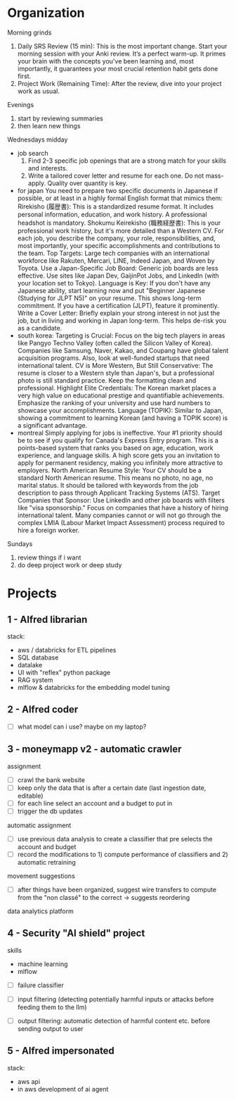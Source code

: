 # Organization

Morning grinds
1. Daily SRS Review (15 min): This is the most important change. Start your morning session with your Anki review. It’s a perfect warm-up. It primes your brain with the concepts you've been learning and, most importantly, it guarantees your most crucial retention habit gets done first.
2. Project Work (Remaining Time): After the review, dive into your project work as usual.

Evenings
1. start by reviewing summaries
2. then learn new things

Wednesdays midday
- job search
    1. Find 2-3 specific job openings that are a strong match for your skills and interests.
    2. Write a tailored cover letter and resume for each one. Do not mass-apply. Quality over quantity is key.
- for japan
    You need to prepare two specific documents in Japanese if possible, or at least in a highly formal English format that mimics them:
    Rirekisho (履歴書): This is a standardized resume format. It includes personal information, education, and work history. A professional headshot is mandatory.
    Shokumu Keirekisho (職務経歴書): This is your professional work history, but it's more detailed than a Western CV. For each job, you describe the company, your role, responsibilities, and, most importantly, your specific accomplishments and contributions to the team.
    Top Targets: Large tech companies with an international workforce like Rakuten, Mercari, LINE, Indeed Japan, and Woven by Toyota.
    Use a Japan-Specific Job Board: Generic job boards are less effective. Use sites like Japan Dev, GaijinPot Jobs, and LinkedIn (with your location set to Tokyo).
    Language is Key: If you don't have any Japanese ability, start learning now and put "Beginner Japanese (Studying for JLPT N5)" on your resume. This shows long-term commitment. If you have a certification (JLPT), feature it prominently.
    Write a Cover Letter: Briefly explain your strong interest in not just the job, but in living and working in Japan long-term. This helps de-risk you as a candidate.
- south korea: 
    Targeting is Crucial: Focus on the big tech players in areas like Pangyo Techno Valley (often called the Silicon Valley of Korea). Companies like Samsung, Naver, Kakao, and Coupang have global talent acquisition programs. Also, look at well-funded startups that need international talent.
    CV is More Western, But Still Conservative: The resume is closer to a Western style than Japan's, but a professional photo is still standard practice. Keep the formatting clean and professional.
    Highlight Elite Credentials: The Korean market places a very high value on educational prestige and quantifiable achievements. Emphasize the ranking of your university and use hard numbers to showcase your accomplishments.
    Language (TOPIK): Similar to Japan, showing a commitment to learning Korean (and having a TOPIK score) is a significant advantage.
- montreal 
    Simply applying for jobs is ineffective. Your #1 priority should be to see if you qualify for Canada's Express Entry program. This is a points-based system that ranks you based on age, education, work experience, and language skills. A high score gets you an invitation to apply for permanent residency, making you infinitely more attractive to employers.
    North American Resume Style: Your CV should be a standard North American resume. This means no photo, no age, no marital status. It should be tailored with keywords from the job description to pass through Applicant Tracking Systems (ATS).
    Target Companies that Sponsor: Use LinkedIn and other job boards with filters like "visa sponsorship." Focus on companies that have a history of hiring international talent. Many companies cannot or will not go through the complex LMIA (Labour Market Impact Assessment) process required to hire a foreign worker.

Sundays
1. review things if i want
2. do deep project work or deep study

# Projects

## 1 - Alfred librarian

stack: 
- aws / databricks for ETL pipelines
- SQL database
- datalake
- UI with "reflex" python package
- RAG system
- mlflow & databricks for the embedding model tuning

## 2 - Alfred coder
- [ ] what model can i use? maybe on my laptop?

## 3 - moneymapp v2 - automatic crawler

assignment
- [ ] crawl the bank website
- [ ] keep only the data that is after a certain date (last ingestion date, editable)
- [ ] for each line select an account and a budget to put in
- [ ] trigger the db updates

automatic assignment 
- [ ] use previous data analysis to create a classifier that pre selects the account and budget
- [ ] record the modifications to 1) compute performance of classifiers and 2) automatic retraining

movement suggestions
- [ ] after things have been organized, suggest wire transfers to compute from the "non classé" to the correct -> suggests reordering

data analytics platform

## 4 - Security "AI shield" project
skills
- machine learning
- mlflow

- [ ] failure classifier
- [ ] input filtering (detecting potentially harmful inputs or attacks before feeding them to the llm)
- [ ] output filtering: automatic detection of harmful content etc. before sending output to user


## 5 - Alfred impersonated
stack: 
- aws api
- in aws development of ai agent